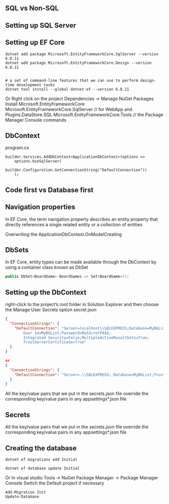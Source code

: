 ## SQL vs Non-SQL


## Setting up SQL Server

## Setting up EF Core
```
dotnet add package Microsoft.EntityFrameworkCore.SqlServer --version 6.0.11
dotnet add package Microsoft.EntityFrameworkCore.Design --version 6.0.11


# a set of command-line features that we can use to perform design-time development tasks
dotnet tool install --global dotnet-ef --version 6.0.11
```
Or
Right click on the project Dependencies -> Manage NuGet Packages
Install
Microsoft.EntityFrameworkCore
Microsoft.EntityFrameworkCore.SqlServer   // for WebApp and Plugins.DataStore.SQL
Microsoft.EntityFrameworkCore.Tools       // the Package Manager Console commands


## DbContext
program.cs
```
builder.Services.AddDbContext<ApplicationDbContext>(options =>
    options.UseSqlServer(
        builder.Configuration.GetConnectionString("DefaultConnection"))
    );    
```

## Code first vs Database first

## Navigation properties
In EF Core, the term navigation property describes an entity property that directly references a single related entity or a collection of entities

Overwriting the ApplicationDbContext.OnModelCreating


## DbSets
In EF Core, entity types can be made available through the DbContext by using a container class known as DbSet
```cs
public DbSet<BoardGame> BoardGames => Set<BoardGame>();
```


## Setting up the DbContext
right-click to the project’s root folder in Solution Explorer and then choose the Manage User Secrets option
secret.json
```json
{
  "ConnectionStrings": {
    "DefaultConnection": "Server=localhost\\SQLEXPRESS;Database=MyBGList;
        User Id=MyBGList;Password=MyS3cretP4$$;
        Integrated Security=False;MultipleActiveResultSets=True;
        TrustServerCertificate=True"
  }
}

or
{
  "ConnectionStrings": {
    "DefaultConnection": "Server=.\\SQLEXPRESS; Database=MyBGList;Trusted_Connection=True;TrustServerCertificate=True;Integrated Security=True"
  }
}
```
All the key/value pairs that we put in the secrets.json file override the corresponding key/value pairs in any appsettings*.json file

## Secrets

All the key/value pairs that we put in the secrets.json file override the corresponding key/value pairs in any appsettings*.json file


## Creating the database
```
dotnet ef migrations add Initial

dotnet ef database update Initial
```

Or In visual studio Tools -> NuGet Package Manager -> Package Manager Console
Switch the Default project if necessary
```
Add-Migration Init
Update-Database
```
